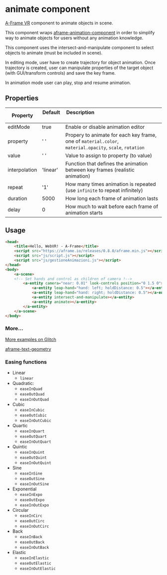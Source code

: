 # animate component
[A-Frame VR](https://aframe.io/) component to animate objects in scene.

This component wraps [aframe-animation-component](https://github.com/ngokevin/kframe/tree/master/components/animation) in
order to simplify way to animate objects for users without any animation knowledge.

This component uses the intersect-and-manipulate component to select objects to animate (must be included in scene).

In editing mode, user have to create trajectory for object animation. Once trajectory is created,
user can manipulate properties of the target object (with GUI/transform controls) and save the key frame.

In animation mode user can play, stop and resume animation.
 
## Properties
| Property     | Default    | Description                                                                                            |
|--------------|------------|--------------------------------------------------------------------------------------------------------|
| editMode     | true       | Enable or disable animation editor                                                                     |
| property     | ' '        | Propery to animate for each key frame, one of `material.color`, `material.opacity`, `scale`, `rotation`|
| value        | ' '        | Value to assign to property (to value)                                                                 |
| interpolation| 'linear'   | Function that defines the animation between key frames (realistic animation)                           |
| repeat       | '1'        | How many times animation is repeated (use `infinite` to repeat infinitely)                             |
| duration     | 5000       | How long each frame of animation lasts                                                                 |
| delay        | 0          | How much to wait before each frame of animation starts                                                 |

## Usage
```html
<head>
    <title>Hello, WebVR! - A-Frame</title>
    <script src="https://aframe.io/releases/0.8.0/aframe.min.js"></script>
    <script src="js/script.js"></script>
    <script src="js/gestioneAnimazioni.js"></script>
</head>
<body>
    <a-scene>
    <!-- Set hands and control as children of camera !-->
        <a-entity camera="near: 0.01" look-controls position="0 1.5 0">
            <a-entity leap-hand="hand: left; holdDistance: 0.5"></a-entity>
            <a-entity leap-hand="hand: right; holdDistance: 0.5"></a-entity>
            <a-entity intersect-and-manipulate></a-entity>
            <a-entity animate></a-entity>
        </a-entity>
    </a-scene>
</body>
```
<!-- inserire il codice per l'editor !-->
### More...
[More examples on Glitch](https://mycomponent-tutorial.glitch.me/)

[aframe-text-geometry](https://github.com/ngokevin/kframe/tree/master/components/text-geometry)

<!-- descrizione !-->
### Easing functions
* Linear
    * `linear`
* Quadratic:
    * `easeInQuad`
    * `easeOutQuad`
    * `easeInOutQuad`
* Cubic
    * `easeInCubic`
    * `easeOutCubic`
    * `easeInOutCubic`
* Quartic
    * `easeInQuart`
    * `easeOutQuart`
    * `easeInOutQuart`
* Quintic
    * `easeInQuint`
    * `easeOutQuint`
    * `easeInOutQuint`
* Sine
    * `easeInSine`
    * `easeOutSine`
    * `easeInOutSine`
* Exponential
    * `easeInExpo`
    * `easeOutExpo`
    * `easeInOutExpo`
* Circular
    * `easeInCirc`
    * `easeOutCirc`
    * `easeInOutCirc`
* Back
    * `easeInBack`
    * `easeOutBack`
    * `easeInOutBack`
* Elastic
    * `easeInElastic`
    * `easeOutElastic`
    * `easeInOutElastic`
